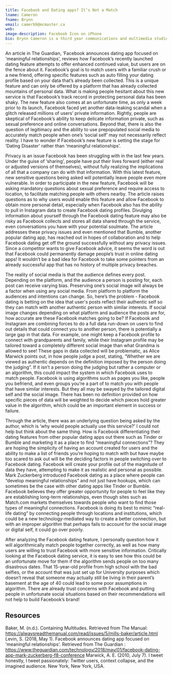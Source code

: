 ```yaml
---
title: Facebook and Dating apps? It’s Not a Match 
lname: Cameron
fname: Brynn
email: camerb9@mcmaster.ca
web: 
image-description: Facebook Icon on iPhone 
bio: Brynn Cameron is a third year communications and multimedia studies student, passionate about design and production. This summer Brynn had her first experience working in Advertising as an intern at Anomaly Toronto. She is excited to continue her studies and hopefully end up back in the field of advertisement some day!
---
```


An article in The Guardian, ‘Facebook announces dating app focused on 'meaningful relationships', reviews how Facebook’s recently launched dating feature attempts to offer enhanced continued value, but users are on the fence about it. Facebook’s goal is to match users with a familiar crush or a new friend, offering specific features such as auto filling your dating profile based on your data that’s already been collected. This is a unique feature and can only be offered by a platform that has already collected mountains of personal data. What is making people hesitant about this new service is that Facebook’s track record in protecting personal data has been shaky. The new feature also comes at an unfortunate time, as only a week prior to its launch, Facebook faced yet another data-leaking scandal when a glitch released millions of users’ private information.  Rightly, people are skeptical of Facebook’s ability to keep delicate information private, such as sexual preference and online conversations. Beyond that, there is also the question of legitimacy and the ability to use prepopulated social media to accurately match people when one’s ‘social self’ may not necessarily reflect reality.  I have to wonder if Facebook’s new feature is setting the stage for ‘Dating Disaster’ rather than ‘meaningful relationships’. 
 
Privacy is an issue Facebook has been struggling with in the last few years. Under the guise of ‘sharing’, people have put their lives forward (either real or adjusted versions of themselves), without fully realizing the implications of all that a company can do with that information. With this latest feature, new sensitive questions being asked will potentially leave people even more vulnerable. In order to participate in the new feature, Facebook will be asking mandatory questions about sexual preference and require access to location, to facilitate matching people with others nearby. The article raises questions as to why users would enable this feature and allow Facebook to obtain more personal detail, especially when Facebook also has the ability to pull in Instagram data to create Facebook dating profiles. Divulging information about yourself through the Facebook dating feature may also be risky as Facebook collects and stores all data shared through the service, even conversations you have with your potential soulmate. The article addresses these privacy issues and even mentioned that Bumble, another popular dating app, has reached out in hopes of collaboration and to help Facebook dating get off the ground successfully without any privacy issues. Since a competitor wants to give Facebook advice, it seems the word is out that Facebook could permanently damage people’s trust in online dating apps! It wouldn’t be a bad idea for Facebook to take some pointers from an already successful app that has no history of multiple privacy breaches.
 
The reality of social media is that the audience defines every post. Depending on the platform, and the audience a person is posting for, each post can receive varying bias. Preserving one’s social image will always be a factor when using any social media. From platform to platform the audiences and intentions can change. So, here’s the problem - Facebook dating is betting on the idea that user's posts reflect their authentic self so they can match with another authentic person with similar interests. If social image changes depending on what platform and audience the posts are for, how accurate are these Facebook matches going to be? If Facebook and Instagram are combining forces to do a full data run-down on users to find out details that could connect you to another person, there is potentially a large gap in that data. For example, one might keep a Facebook profile to connect with grandparents and family, while their Instagram profile may be tailored toward a completely different social image than what Grandma is allowed to see! These gaps in data collected will be problematic, as Alice Marwick points out, in how people judge a post, stating, “Whether we are viewed as authentic depends on the definition imposed by the person doing the judging”. If it isn’t a person doing the judging but rather a computer or  an algorithm, this could impact the system in which Facebook uses to match people. Facebook is using algorithms such as pages you like, people you befriend, and even groups you’re a part of to match you with people that have similar interests. But they all may be swayed by the tailored digital self and the social image. There has been no definition provided on how specific pieces of data will be weighted to decide which pieces hold greater value in the algorithm, which could be an important element in success or failure. 
 
Through the article, there was an underlying question being asked by the author, which is ‘why would people actually use this service?’ I could not help but think about the same thing. How is Facebook differentiating their dating features from other popular dating apps out there such as Tinder or Bumble and marketing it as a place to find “meaningful connections”? They are hoping the simplicity of having an account created for users and the ability to make a list of friends you’re hoping to match with but have maybe too scared to ask out will be the deciding factors in people switching over to Facebook dating. Facebook will create your profile out of the magnitude of data they have, attempting to make it as realistic and personal as possible. Mark Zuckerberg introduced Facebook dating as a place where people can “develop meaningful relationships” and not just have hookups, which can sometimes be the case with other dating apps like Tinder or Bumble. Facebook believes they offer greater opportunity for people to feel like they are establishing long-term relationships, even though sites such as Match.com markets themselves towards people who want to find those types of meaningful connections. Facebook is doing its best to mimic “real-life dating” by connecting people through locations and institutions, which could be a new technology-mediated way to create a better connection, but with an improper algorithm that perhaps fails to account for the social image or digital self, it could go over poorly.
 
After analyzing the Facebook dating feature, I personally question how it will algorithmically match people together correctly, as well as how many users are willing to trust Facebook with more sensitive information. Critically looking at the Facebook dating service, it is easy to see how this could be an unfortunate move for them if the algorithm sends people on too many disastrous dates. That 15-year-old profile from high school with the bad selfies, or the account that was just set up for University purposes which doesn’t reveal that someone may actually still be living in their parent’s basement at the age of 40 could lead to some poor assumptions in algorithm. There are already trust concerns with Facebook and putting people in unfortunate social situations based on their recommendations will not help to build Facebook’s brand!


## Resources 
Baker, M. (n.d.). Containing Multitudes. Retrieved from The Manual: https://alwaysreadthemanual.com/read/issues/5/mills-baker/article.html
Levin, S. (2018, May 1). Facebook announces dating app focused on 'meaningful relationships'. Retrieved from The Guardian : https://www.theguardian.com/technology/2018/may/01/facebook-dating-app-mark-zuckerberg-f8-conference
Marwick, A. E. (2010, July 7). I tweet honestly, I tweet passionately: Twitter users, context collapse, and the imagined audience. New York, New York, USA.





